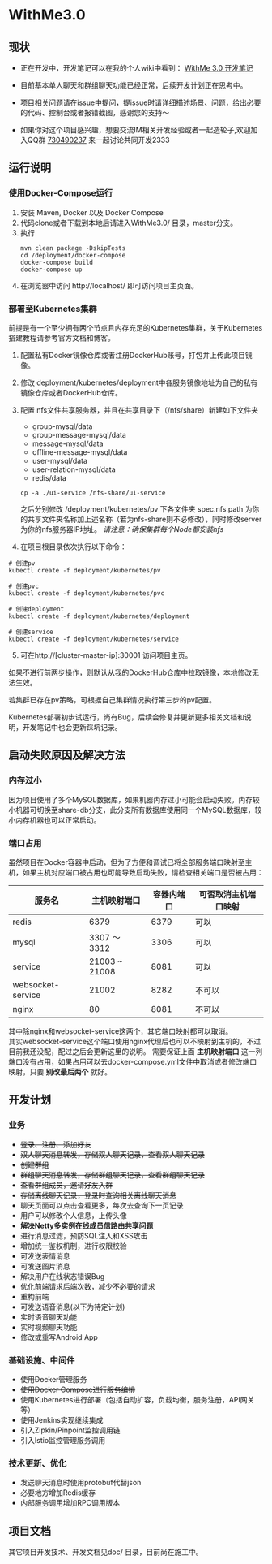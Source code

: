 # WithMe3.0
## 现状
- 正在开发中，开发笔记可以在我的个人wiki中看到：  [WithMe 3.0 开发笔记](https://wiki.icedsoul.cn/?file=011-%E9%A1%B9%E7%9B%AE/001-WithMe/001-WithMe%E5%BC%80%E5%8F%91%E7%AC%94%E8%AE%B0)

- 目前基本单人聊天和群组聊天功能已经正常，后续开发计划正在思考中。

- 项目相关问题请在issue中提问，提issue时请详细描述场景、问题，给出必要的代码、控制台或者报错截图，感谢您的支持～

- 如果你对这个项目感兴趣，想要交流IM相关开发经验或者一起造轮子,欢迎加入QQ群 [730490237](https://jq.qq.com/?_wv=1027&k=5MscE6Q) 来一起讨论共同开发2333


## 运行说明
### 使用Docker-Compose运行
1. 安装 Maven, Docker 以及 Docker Compose
2. 代码clone或者下载到本地后请进入WithMe3.0/ 目录，master分支。
3. 执行 
    ```shell
    mvn clean package -DskipTests
    cd /deployment/docker-compose
    docker-compose build
    docker-compose up
    ```
4. 在浏览器中访问 http://localhost/ 即可访问项目主页面。

### 部署至Kubernetes集群
前提是有一个至少拥有两个节点且内存充足的Kubernetes集群，关于Kubernetes搭建教程请参考官方文档和博客。

1. 配置私有Docker镜像仓库或者注册DockerHub账号，打包并上传此项目镜像。
2. 修改 deployment/kubernetes/deployment中各服务镜像地址为自己的私有镜像仓库或者DockerHub仓库。
3. 配置 nfs文件共享服务器，并且在共享目录下（/nfs/share）新建如下文件夹
    - group-mysql/data
    - group-message-mysql/data
    - message-mysql/data
    - offline-message-mysql/data
    - user-mysql/data
    - user-relation-mysql/data
    - redis/data
    
    ```
    cp -a ./ui-service /nfs-share/ui-service
    ```
    
    之后分别修改 /deployment/kubernetes/pv 下各文件夹 spec.nfs.path 为你的共享文件夹名称加上述名称（若为nfs-share则不必修改），同时修改server为你的nfs服务器IP地址。
    *请注意：确保集群每个Node都安装nfs*
 4. 在项目根目录依次执行以下命令：
 ```shell
 # 创建pv
 kubectl create -f deployment/kubernetes/pv
 
 # 创建pvc
 kubectl create -f deployment/kubernetes/pvc
 
 # 创建deployment
 kubectl create -f deployment/kubernetes/deployment
 
 # 创建service
 kubectl create -f deployment/kubernetes/service
 ```
    
5. 可在http://[cluster-master-ip]:30001 访问项目主页。

如果不进行前两步操作，则默认从我的DockerHub仓库中拉取镜像，本地修改无法生效。  

若集群已存在pv策略，可根据自己集群情况执行第三步的pv配置。  

Kubernetes部署初步试运行，尚有Bug，后续会修复并更新更多相关文档和说明，开发笔记中也会更新踩坑记录。



## 启动失败原因及解决方法
### 内存过小
因为项目使用了多个MySQL数据库，如果机器内存过小可能会启动失败。内存较小机器可切换至share-db分支，此分支所有数据库使用同一个MySQL数据库，较小内存机器也可以正常启动。

### 端口占用
虽然项目在Docker容器中启动，但为了方便和调试已将全部服务端口映射至主机，如果主机对应端口被占用也可能导致启动失败，请检查相关端口是否被占用：

| 服务名 | 主机映射端口 | 容器内端口 | 可否取消主机端口映射 |
| ---- | ---- | ---- | ----  |
| redis | 6379 | 6379 | 可以 |
| mysql | 3307 ～ 3312 | 3306 | 可以 |
| service | 21003 ~ 21008| 8081 | 可以 |
| websocket-service | 21002 | 8282 | 不可以 |
| nginx | 80 | 8081 | 不可以 |

其中除nginx和websocket-service这两个，其它端口映射都可以取消。  
其实websocket-service这个端口使用nginx代理后也可以不映射到主机的，不过目前我还没配，配过之后会更新这里的说明。
需要保证上面 **主机映射端口** 这一列端口没有占用，如果占用可以去docker-compose.yml文件中取消或者修改端口映射，只要 **别改最后两个** 就好。

## 开发计划
### 业务
- ~~登录、注册、添加好友~~
- ~~双人聊天消息转发，存储双人聊天记录，查看双人聊天记录~~
- ~~创建群组~~
- ~~群组聊天消息转发，存储群组聊天记录，查看群组聊天记录~~
- ~~查看群组成员，邀请好友入群~~
- ~~存储离线聊天记录，登录时查询相关离线聊天消息~~
- 聊天页面可以点击查看更多，每次去查询下一页记录
- 用户可以修改个人信息，上传头像
- **解决Netty多实例在线成员信路由共享问题**
- 进行消息过滤，预防SQL注入和XSS攻击
- 增加统一鉴权机制，进行权限校验
- 可发送表情消息
- 可发送图片消息
- 解决用户在线状态错误Bug
- 优化前端请求后端次数，减少不必要的请求
- 重构前端
- 可发送语音消息(以下为待定计划)
- 实时语音聊天功能
- 实时视频聊天功能
- 修改或重写Android App

### 基础设施、中间件
- ~~使用Docker管理服务~~
- ~~使用Docker Compose进行服务编排~~
- 使用Kubernetes进行部署（包括自动扩容，负载均衡，服务注册，API网关等）
- 使用Jenkins实现继续集成
- 引入Zipkin/Pinpoint监控调用链
- 引入Istio监控管理服务调用

### 技术更新、优化
- 发送聊天消息时使用protobuf代替json
- 必要地方增加Redis缓存
- 内部服务调用增加RPC调用版本

## 项目文档
其它项目开发技术、开发文档见doc/ 目录，目前尚在施工中。